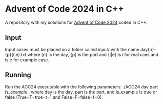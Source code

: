 # Advent of Code 2024 in C++

A repository with my solutions for [Advent of Code 2024](https://adventofcode.com/2024) coded in C++.

## Input

Input cases must be placed on a folder called input/ with the name day{n}-{p}{i|e}.txt where {n} is the day, {p} is the part and {i|e} is i for real caes and is e for example case.

## Running

Run the AOC24 executable with the following parameters: ./AOC24 day part is_example , where day is the day, part is the part, and is_example is true or false (True=T=true=t=1 and False=F=false=f=0).
